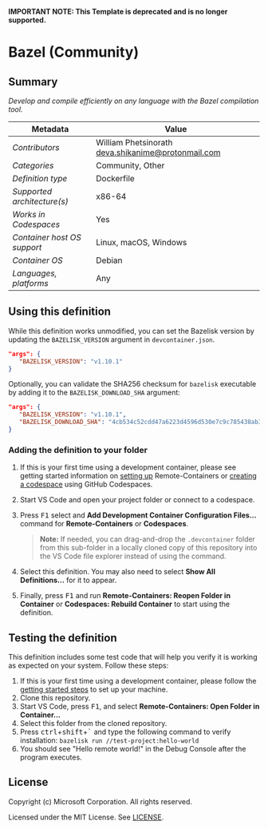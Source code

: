 **IMPORTANT NOTE: This Template is deprecated and is no longer supported.**

# Bazel (Community)

## Summary

_Develop and compile efficiently on any language with the Bazel compilation
tool._

| Metadata                    | Value                                                |
| --------------------------- | ---------------------------------------------------- |
| _Contributors_              | William Phetsinorath <deva.shikanime@protonmail.com> |
| _Categories_                | Community, Other                                     |
| _Definition type_           | Dockerfile                                           |
| _Supported architecture(s)_ | x86-64                                               |
| _Works in Codespaces_       | Yes                                                  |
| _Container host OS support_ | Linux, macOS, Windows                                |
| _Container OS_              | Debian                                               |
| _Languages, platforms_      | Any                                                  |

## Using this definition

While this definition works unmodified, you can set the Bazelisk version by
updating the `BAZELISK_VERSION` argument in `devcontainer.json`.

```json
"args": {
   "BAZELISK_VERSION": "v1.10.1"
}
```

Optionally, you can validate the SHA256 checksum for `bazelisk` executable by
adding it to the `BAZELISK_DOWNLOAD_SHA` argument:

```json
"args": {
   "BAZELISK_VERSION": "v1.10.1",
   "BAZELISK_DOWNLOAD_SHA": "4cb534c52cdd47a6223d4596d530e7c9c785438ab3b0a49ff347e991c210b2cd"
}
```

### Adding the definition to your folder

1. If this is your first time using a development container, please see getting
   started information on
   [setting up](https://aka.ms/vscode-remote/containers/getting-started)
   Remote-Containers or
   [creating a codespace](https://aka.ms/ghcs-open-codespace) using GitHub
   Codespaces.

2. Start VS Code and open your project folder or connect to a codespace.

3. Press <kbd>F1</kbd> select and **Add Development Container Configuration
   Files...** command for **Remote-Containers** or **Codespaces**.

    > **Note:** If needed, you can drag-and-drop the `.devcontainer` folder from
    > this sub-folder in a locally cloned copy of this repository into the VS
    > Code file explorer instead of using the command.

4. Select this definition. You may also need to select **Show All
   Definitions...** for it to appear.

5. Finally, press <kbd>F1</kbd> and run **Remote-Containers: Reopen Folder in
   Container** or **Codespaces: Rebuild Container** to start using the
   definition.

## Testing the definition

This definition includes some test code that will help you verify it is working
as expected on your system. Follow these steps:

1. If this is your first time using a development container, please follow the
   [getting started steps](https://aka.ms/vscode-remote/containers/getting-started)
   to set up your machine.
2. Clone this repository.
3. Start VS Code, press <kbd>F1</kbd>, and select **Remote-Containers: Open
   Folder in Container...**
4. Select this folder from the cloned repository.
5. Press <kbd>ctrl</kbd>+<kbd>shift</kbd>+<kbd>\`</kbd> and type the following
   command to verify installation: `bazelisk run //test-project:hello-world`
6. You should see "Hello remote world!" in the Debug Console after the program
   executes.

## License

Copyright (c) Microsoft Corporation. All rights reserved.

Licensed under the MIT License. See
[LICENSE](https://github.com/microsoft/vscode-dev-containers/blob/main/LICENSE).
